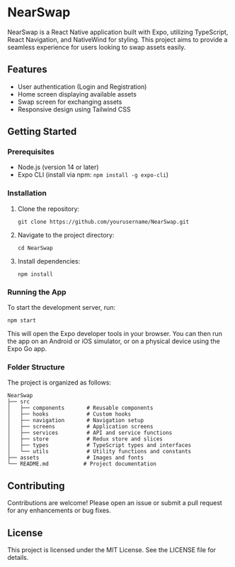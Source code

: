 # NearSwap

NearSwap is a React Native application built with Expo, utilizing TypeScript, React Navigation, and NativeWind for styling. This project aims to provide a seamless experience for users looking to swap assets easily.

## Features

- User authentication (Login and Registration)
- Home screen displaying available assets
- Swap screen for exchanging assets
- Responsive design using Tailwind CSS

## Getting Started

### Prerequisites

- Node.js (version 14 or later)
- Expo CLI (install via npm: `npm install -g expo-cli`)

### Installation

1. Clone the repository:

   ```
   git clone https://github.com/yourusername/NearSwap.git
   ```

2. Navigate to the project directory:

   ```
   cd NearSwap
   ```

3. Install dependencies:

   ```
   npm install
   ```

### Running the App

To start the development server, run:

```
npm start
```

This will open the Expo developer tools in your browser. You can then run the app on an Android or iOS simulator, or on a physical device using the Expo Go app.

### Folder Structure

The project is organized as follows:

```
NearSwap
├── src
│   ├── components       # Reusable components
│   ├── hooks            # Custom hooks
│   ├── navigation       # Navigation setup
│   ├── screens          # Application screens
│   ├── services         # API and service functions
│   ├── store            # Redux store and slices
│   ├── types            # TypeScript types and interfaces
│   └── utils            # Utility functions and constants
├── assets               # Images and fonts
└── README.md           # Project documentation
```

## Contributing

Contributions are welcome! Please open an issue or submit a pull request for any enhancements or bug fixes.

## License

This project is licensed under the MIT License. See the LICENSE file for details.